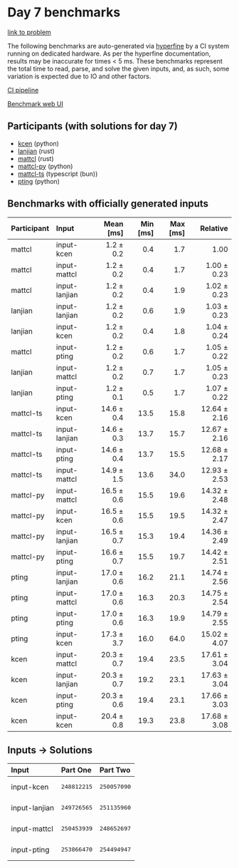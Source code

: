 # Day 7 benchmarks

[link to problem](https://adventofcode.com/2023/day/7)

The following benchmarks are auto-generated via
[hyperfine](https://github.com/sharkdp/hyperfine) by a CI system running on
dedicated hardware. As per the hyperfine documentation, results may be
inaccurate for times < 5 ms. These benchmarks represent the total time to read,
parse, and solve the given inputs, and, as such, some variation is expected due
to IO and other factors.

[CI pipeline](http://ci.papercode.net:8080/teams/main/pipelines/aoc2023)

[Benchmark web UI](https://aoc.ancalagon.black)


## Participants (with solutions for day 7)

- [kcen](https://github.com/kcen/aoc2023) (python)
- [lanjian](https://github.com/lanjian/aoc-2023) (rust)
- [mattcl](https://github.com/mattcl/aoc2023) (rust)
- [mattcl-py](https://github.com/mattcl/aoc2023-py) (python)
- [mattcl-ts](https://github.com/mattcl/aoc2023-js) (typescript (bun))
- [pting](https://github.com/pting/aoc2023) (python)


## Benchmarks with officially generated inputs

| Participant | Input | Mean [ms] | Min [ms] | Max [ms] | Relative |
|:---|:---|---:|---:|---:|---:|
| mattcl | input-kcen | 1.2 ± 0.2 | 0.4 | 1.7 | 1.00 |
| mattcl | input-mattcl | 1.2 ± 0.2 | 0.4 | 1.7 | 1.00 ± 0.23 |
| mattcl | input-lanjian | 1.2 ± 0.2 | 0.4 | 1.9 | 1.02 ± 0.23 |
| lanjian | input-lanjian | 1.2 ± 0.2 | 0.6 | 1.9 | 1.03 ± 0.23 |
| lanjian | input-kcen | 1.2 ± 0.2 | 0.4 | 1.8 | 1.04 ± 0.24 |
| mattcl | input-pting | 1.2 ± 0.2 | 0.6 | 1.7 | 1.05 ± 0.22 |
| lanjian | input-mattcl | 1.2 ± 0.2 | 0.7 | 1.7 | 1.05 ± 0.23 |
| lanjian | input-pting | 1.2 ± 0.1 | 0.5 | 1.7 | 1.07 ± 0.22 |
| mattcl-ts | input-kcen | 14.6 ± 0.4 | 13.5 | 15.8 | 12.64 ± 2.16 |
| mattcl-ts | input-lanjian | 14.6 ± 0.3 | 13.7 | 15.7 | 12.67 ± 2.16 |
| mattcl-ts | input-pting | 14.6 ± 0.4 | 13.7 | 15.5 | 12.68 ± 2.17 |
| mattcl-ts | input-mattcl | 14.9 ± 1.5 | 13.6 | 34.0 | 12.93 ± 2.53 |
| mattcl-py | input-mattcl | 16.5 ± 0.6 | 15.5 | 19.6 | 14.32 ± 2.48 |
| mattcl-py | input-kcen | 16.5 ± 0.6 | 15.5 | 19.5 | 14.32 ± 2.47 |
| mattcl-py | input-lanjian | 16.5 ± 0.7 | 15.3 | 19.4 | 14.36 ± 2.49 |
| mattcl-py | input-pting | 16.6 ± 0.7 | 15.5 | 19.7 | 14.42 ± 2.51 |
| pting | input-lanjian | 17.0 ± 0.6 | 16.2 | 21.1 | 14.74 ± 2.56 |
| pting | input-mattcl | 17.0 ± 0.6 | 16.3 | 20.3 | 14.75 ± 2.54 |
| pting | input-pting | 17.0 ± 0.6 | 16.3 | 19.9 | 14.79 ± 2.55 |
| pting | input-kcen | 17.3 ± 3.7 | 16.0 | 64.0 | 15.02 ± 4.07 |
| kcen | input-mattcl | 20.3 ± 0.7 | 19.4 | 23.5 | 17.61 ± 3.04 |
| kcen | input-lanjian | 20.3 ± 0.7 | 19.2 | 23.1 | 17.63 ± 3.04 |
| kcen | input-pting | 20.3 ± 0.6 | 19.4 | 23.1 | 17.66 ± 3.03 |
| kcen | input-kcen | 20.4 ± 0.8 | 19.3 | 23.8 | 17.68 ± 3.08 |


## Inputs -> Solutions

| Input | Part One | Part Two |
|:---|:---|:---|
|input-kcen|<pre>248812215</pre>|<pre>250057090</pre>|
|input-lanjian|<pre>249726565</pre>|<pre>251135960</pre>|
|input-mattcl|<pre>250453939</pre>|<pre>248652697</pre>|
|input-pting|<pre>253866470</pre>|<pre>254494947</pre>|